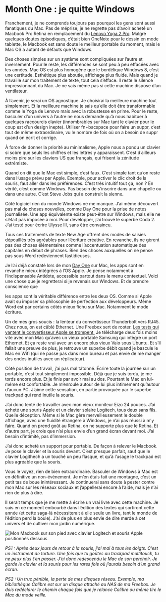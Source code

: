 # Month One : je quitte Windows

Franchement, je ne comprends toujours pas pourquoi les gens sont aussi fanatiques du Mac. Pas de méprise, je ne regrette pas d’avoir acheté un Macbook Pro Retina en remplacement du [Lenovo Yoga 2 Pro](https://tcrouzet.com/tag/lenovo/). Malgré quelques doutes épisodiques, c’était bien OneNote pour le dessin en mode tablette, le Macbook est sans doute le meilleur portable du moment, mais le Mac OS a autant de défauts que Windows.<span id="more-34305"></span>

Des choses simples sur un système sont compliquées sur l’autre et inversement. Pour le reste, les différences se sont peu à peu effacées avec les années. Mac OS est plus homogène que le bordélique Windows 8, c’est une certitude. Esthétique plus aboutie, affichage plus fluide. Mais quand je travaille sur mon traitement de texte, tout cela s’efface. Il reste le silence impressionnant du Mac. Je ne sais même pas si cette machine dispose d’un ventilateur.

À l’avenir, je serai un OS agnostique. Je choisirai la meilleure machine tout simplement. Et la meilleure machine je sais qu’elle doit être transformable comme le Yoga de Lenovo mais avec la robustesse en prime. Pour le reste, basculer d’un univers à l’autre ne nous demande qu’à nous habituer à quelques raccourcis clavier (innombrables sur Mac tant le clavier pour le coup est d’un design inepte). Utiliser fn+bacspace pour faire un suppr, c’est tout de même extraordinaire, vu le nombre de fois où on a besoin de suppr quand on écrit et corrige.

À force de donner la priorité au minimalisme, Apple nous a pondu un clavier si sobre que seuls les chiffres et les lettres y apparaissent. C’est d’ailleurs moins pire sur les claviers US que français, qui frisent la zénitude extrémiste.

Quand on dit que le Mac est simple, c’est faux. C’est simple tant qu’on reste dans l’usage prévu par Apple. Exemple, pour activer le clic droit de la souris, faut aller dans les préférences. C’est très intuitif tout ça, non ? En vérité, c’est comme Windows. Pas besoin de s’inscrire dans une chapelle ou dans une autre. C’est Steve Jobs qui a construit la sienne.

Côté logiciel rien du monde Windows ne me manque. J’ai même découvert pas mal de choses nouvelles, comme Day One pour la prise de notes journalisée. Une app équivalente existe peut-être sur Windows, mais elle ne s’était pas imposée à moi. Pour développer, j’ai trouvé le superbe Coda 2. J’ai testé pour écrire Ulysse III, sans être convaincu.

Tous ces traitements de texte New Age offrent des modes de saisies dépouillés très agréables pour l’écriture créative. En revanche, ils ne gèrent pas des choses élémentaires comme l’accentuation automatique des capitales en début de phrases. Bien des choses auxquelles on ne pense pas sous Word redeviennent fastidieuses.

Je l’ai déjà constaté lors de mon [Day One](https://tcrouzet.com/2013/12/31/day-one-je-quitte-windows/) sur Mac, les apps sont en revanche mieux intégrées à l’OS Apple. Je pense notamment à l’indispensable Antidote, accessible partout dans le menu contextuel. Voici une chose que je regretterai si je revenais sur Windows. Et de prendre conscience que

les apps sont la véritable différence entre les deux OS. Comme si Apple avait su imposer sa philosophie de perfection aux développeurs. Même Word est par certains côtés mieux fichu sur Mac. Notamment le mode écriture.

Un de mes gros soucis : la lenteur du convertisseur Thunderbolt vers RJ45. Chez nous, on est câblé Ethernet. Une Freebox sert de rooter. [Les tests qui vantent le convertisseur Apple se trompent.](http://www.macg.co/2012/06/test-de-ladaptateur-thunderbolt-vers-gigabit-ethernet-dapple-56866) Je télécharge deux fois moins vite avec mon Mac qu’avec un vieux portable Samsung qui intègre un port Ethernet. Et ça reste vrai avec un encore plus vieux Vaio sous Ubuntu. Et s’il fallait une preuve de plus, je retrouve un superbe débit quand je bascule le Mac en Wifi (qui ne passe pas dans mon bureau et pas envie de me manger des ondes inutiles avec un réplicateur).

Côté position de travail, j’ai pas mal tâtonné. Écrire toute la journée sur un portable, c’est tout simplement impossible. Déjà que je suis tordu, je me tords encore plus. Et je finis par avoir mal au dos. Pourtant le Mac en lui-même est confortable. Je m’enroule autour de lui plus intimement qu’autour d’aucun PC. J’aime cette sensation, en partie provoquée par le superbe trackpad qui rend inutile la souris.

J’ai donc tenté de travailler avec mon vieux moniteur Eizo 24 pouces. J’ai acheté une souris Apple et un clavier solaire Logitech, tous deux sans fils. Quelle déception. Même si le Mac gère merveilleusement le double affichage, avec une fluidité étrangère à Windows, je n’ai pas réussi à m’y faire. Quand on prend goût au Retina, on ne supporte plus que le Retina. Et d’autre part, je crois que n’ai plus envie d’un grand écran devant moi. J’ai besoin d’intimité, pas d’immersion.

J’ai donc acheté un support pour portable. De façon à relever le Macbook. Je pose le clavier et la souris devant. C’est presque parfait, sauf que le clavier Logithech a un touché un peu flasque, et qu’à l’usage le trackpad est plus agréable que la souris.

Vous le voyez, rien de bien extraordinaire. Basculer de Windows à Mac est en définitive un non-évènement. Je m’en étais fait une montagne, c’est un petit tas de boue inintéressant. Je continuerai sans doute à pester contre mon Mac sur les réseaux sociaux et j’appellerai encore à l’aide, mais je n’ai rien de plus à dire.

Il serait temps que je me mette à écrire un vrai livre avec cette machine. Je suis en ce moment embourbé dans l’édition des textes qui sortiront cette année (et cette saga-là nécessiterait à elle seule un livre, tant le monde de l’édition perd la boule). J’ai de plus en plus envie de dire merde à cet univers et de cultiver mon jardin numérique.

![Mon Macbook sur son pied avec clavier Logitech et souris Apple positionnés dessous.](https://tcrouzet.com/images_tc/2014/01/bureaumac.jpg)

*PS1 : Après deux jours de retour à la souris, j’ai mal à tous les doigts. C’est un instrument de torture. Une fois que tu goûtes au trackpad multitouch, tu ne peux plus t’en passer. J’ai donc redescendu le Mac de son perchoir. Je garde le clavier et la souris pour les rares fois où j’aurais besoin d’un grand écran.*

*PS2 : Un truc pénible, la perte de mes disques réseau. Exemple, ma bibliothèque Calibre est sur un disque attaché au NAS de ma Freebox. Je dois redéclarer le chemin chaque fois que je relance Calibre ou même tire le Mac du mode veille.*
